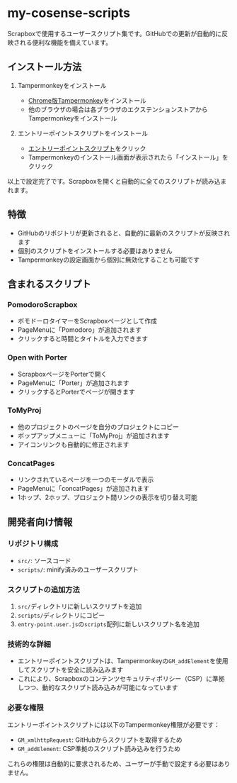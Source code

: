 # my-cosense-scripts

Scrapboxで使用するユーザースクリプト集です。GitHubでの更新が自動的に反映される便利な機能を備えています。

## インストール方法

1. Tampermonkeyをインストール
   - [Chrome版Tampermonkey](https://chrome.google.com/webstore/detail/tampermonkey/dhdgffkkebhmkfjojejmpbldmpobfkfo)をインストール
   - 他のブラウザの場合は各ブラウザのエクステンションストアからTampermonkeyをインストール

2. エントリーポイントスクリプトをインストール
   - [エントリーポイントスクリプト](https://raw.githubusercontent.com/nishio/my-cosense-scripts/main/src/entry-point.user.js)をクリック
   - Tampermonkeyのインストール画面が表示されたら「インストール」をクリック

以上で設定完了です。Scrapboxを開くと自動的に全てのスクリプトが読み込まれます。

## 特徴

- GitHubのリポジトリが更新されると、自動的に最新のスクリプトが反映されます
- 個別のスクリプトをインストールする必要はありません
- Tampermonkeyの設定画面から個別に無効化することも可能です

## 含まれるスクリプト

### PomodoroScrapbox
- ポモドーロタイマーをScrapboxページとして作成
- PageMenuに「Pomodoro」が追加されます
- クリックすると時間とタイトルを入力できます

### Open with Porter
- ScrapboxページをPorterで開く
- PageMenuに「Porter」が追加されます
- クリックするとPorterでページが開きます

### ToMyProj
- 他のプロジェクトのページを自分のプロジェクトにコピー
- ポップアップメニューに「ToMyProj」が追加されます
- アイコンリンクも自動的に修正されます

### ConcatPages
- リンクされているページを一つのモーダルで表示
- PageMenuに「concatPages」が追加されます
- 1ホップ、2ホップ、プロジェクト間リンクの表示を切り替え可能

## 開発者向け情報

### リポジトリ構成
- `src/`: ソースコード
- `scripts/`: minify済みのユーザースクリプト

### スクリプトの追加方法
1. `src/`ディレクトリに新しいスクリプトを追加
2. `scripts/`ディレクトリにコピー
3. `entry-point.user.js`の`scripts`配列に新しいスクリプト名を追加

### 技術的な詳細
- エントリーポイントスクリプトは、Tampermonkeyの`GM_addElement`を使用してスクリプトを安全に読み込みます
- これにより、Scrapboxのコンテンツセキュリティポリシー（CSP）に準拠しつつ、動的なスクリプト読み込みが可能になっています

### 必要な権限
エントリーポイントスクリプトには以下のTampermonkey権限が必要です：
- `GM_xmlhttpRequest`: GitHubからスクリプトを取得するため
- `GM_addElement`: CSP準拠のスクリプト読み込みを行うため

これらの権限は自動的に要求されるため、ユーザーが手動で設定する必要はありません。
